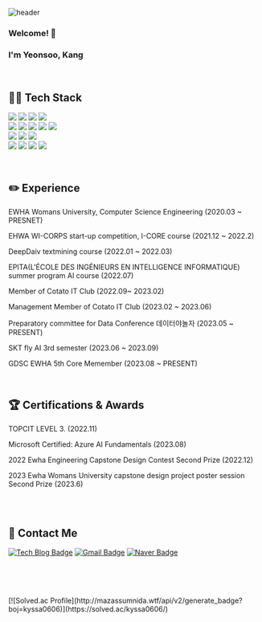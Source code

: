 <!--
**Kang1221/Kang1221** is a ✨ _special_ ✨ repository because its `README.md` (this file) appears on your GitHub profile.

Here are some ideas to get you started:

- 🔭 I’m currently working on ...
- 🌱 I’m currently learning ...
- 👯 I’m looking to collaborate on ...
- 🤔 I’m looking for help with ...
- 💬 Ask me about ...
- 📫 How to reach me: ...
- 😄 Pronouns: ...
- ⚡ Fun fact: ...
-->

![header](https://capsule-render.vercel.app/api?type=waving&color=006400&text=Welcome!&fontColor=F0FFF0)

### Welcome! 🤗
### I'm Yeonsoo, Kang

<br>

## 👩‍💻 Tech Stack

<img src="https://img.shields.io/badge/python-3776AB?style=for-the-badge&logo=python&logoColor=white">  <img src="https://img.shields.io/badge/c++-00599C?style=for-the-badge&logo=c%2B%2B&logoColor=white">  <img src="https://img.shields.io/badge/c-A8B9CC?style=for-the-badge&logo=c%2B%2B&logoColor=white">  <img src="https://img.shields.io/badge/java-007396?style=for-the-badge&logo=java&logoColor=white">
<br>
<img src="https://img.shields.io/badge/pytorch-EE4C2C?style=for-the-badge&logo=pytorch&logoColor=white"> <img src="https://img.shields.io/badge/tensorflow-FF6F00?style=for-the-badge&logo=tensorflow&logoColor=white">  <img src="https://img.shields.io/badge/mysql-4479A1?style=for-the-badge&logo=mysql&logoColor=white">   <img src="https://img.shields.io/badge/springboot-6DB33F?style=for-the-badge&logo=springboot&logoColor=white">  <img src="https://img.shields.io/badge/php-777BB4?style=for-the-badge&logo=php&logoColor=white"> 
<br> <img src="https://img.shields.io/badge/html-E34F26?style=for-the-badge&logo=html5&logoColor=white"> <img src="https://img.shields.io/badge/css-1572B6?style=for-the-badge&logo=css3&logoColor=white"> <img src="https://img.shields.io/badge/reactnative-61DAFB?style=for-the-badge&logo=react&logoColor=white"> 
<br> <img src="https://img.shields.io/badge/github-181717?style=for-the-badge&logo=github&logoColor=white"> <img src="https://img.shields.io/badge/git-F05032?style=for-the-badge&logo=git&logoColor=white"> <img src="https://img.shields.io/badge/gradle-02303A?style=for-the-badge&logo=gradle&logoColor=white"> <img src="https://img.shields.io/badge/amazonaws-232F3E?style=for-the-badge&logo=amazonaws&logoColor=white"> 

<br>


## ✏️ Experience

EWHA Womans University, Computer Science Engineering  (2020.03 ~ PRESNET)

EHWA WI-CORPS start-up competition, I-CORE course (2021.12 ~ 2022.2)

DeepDaiv textmining course (2022.01 ~ 2022.03)                              

EPITA(L'ÉCOLE DES INGÉNIEURS EN INTELLIGENCE INFORMATIQUE) summer program AI course  (2022.07)

Member of Cotato IT Club  (2022.09~ 2023.02)

Management Member of Cotato IT Club (2023.02 ~ 2023.06)

Preparatory committee for Data Conference 데이터야놀자 (2023.05 ~ PRESENT)
  
SKT fly AI 3rd semester (2023.06 ~ 2023.09)

GDSC EWHA 5th Core Memember (2023.08 ~ PRESENT)



<br>

## 🏆 Certifications & Awards
TOPCIT LEVEL 3. (2022.11)

Microsoft Certified: Azure AI Fundamentals (2023.08)

2022 Ewha Engineering Capstone Design Contest Second Prize  (2022.12)

2023 Ewha Womans University capstone design project poster session Second Prize (2023.6)
 

<br><br>



## 💌 Contact Me
[![Tech Blog Badge](https://img.shields.io/badge/velog-20C997?style=flat-square&logo=velog&logoColor=white&link=https://velog.io/@kang1221/)](https://velog.io/@kang1221/)
[![Gmail Badge](https://img.shields.io/badge/Gmail-d14836?style=flat-square&logo=Gmail&logoColor=white&link=mailto:kang6@ewhain.net)](mailto:kimsh1691@gmail.com)
[![Naver Badge](https://img.shields.io/badge/Naver-03C75A?style=flat-square&logo=Naver&logoColor=white&link=mailto:kjslou@naver.com)](mailto:rlatngus1691@naver.com)

<br> <br>


<br>
 [![Solved.ac Profile](http://mazassumnida.wtf/api/v2/generate_badge?boj=kyssa0606)](https://solved.ac/kyssa0606/)

